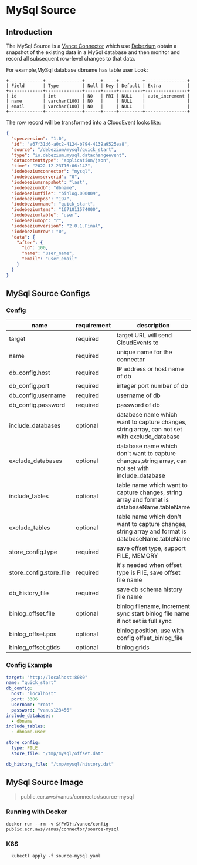 # MySql Source

## Introduction

The MySql Source is a [Vance Connector][vc] which use [Debezium][debezium] obtain a snapshot of the existing data in a
MySql database and then monitor and record all subsequent row-level changes to that data.

For example,MySql database dbname has table user Look:

```text
+-------------+--------------+------+-----+---------+----------------+
| Field       | Type         | Null | Key | Default | Extra          |
+-------------+--------------+------+-----+---------+----------------+
| id          | int          | NO   | PRI | NULL    | auto_increment |
| name        | varchar(100) | NO   |     | NULL    |                |
| email       | varchar(100) | NO   |     | NULL    |                |
+-------------+--------------+------+-----+---------+----------------+
```

The row record will be transformed into a CloudEvent looks like:

```json
{
  "specversion": "1.0",
  "id": "a67f31d6-a0c2-4124-b794-4139a9525ea8",
  "source": "/debezium/mysql/quick_start",
  "type": "io.debezium.mysql.datachangeevent",
  "datacontenttype": "application/json",
  "time": "2022-12-23T16:06:14Z",
  "iodebeziumconnector": "mysql",
  "iodebeziumserverid": "0",
  "iodebeziumsnapshot": "last",
  "iodebeziumdb": "dbname",
  "iodebeziumfile": "binlog.000009",
  "iodebeziumpos": "197",
  "iodebeziumname": "quick_start",
  "iodebeziumtsms": "1671811574000",
  "iodebeziumtable": "user",
  "iodebeziumop": "r",
  "iodebeziumversion": "2.0.1.Final",
  "iodebeziumrow": "0",
  "data": {
    "after": {
      "id": 100,
      "name": "user_name",
      "email": "user_email"
    }
  }
}
```

## MySql Source Configs

### Config

| name                    | requirement | description                                                                                       |
|-------------------------|-------------|---------------------------------------------------------------------------------------------------|
| target                  | required    | target URL will send CloudEvents to                                                               |
| name                    | required    | unique name for the connector                                                                     |
| db_config.host          | required    | IP address or host name of db                                                                     |
| db_config.port          | required    | integer port number of db                                                                         |
| db_config.username      | required    | username of db                                                                                    |
| db_config.password      | required    | password of db                                                                                    |
| include_databases       | optional    | database name which want to capture changes, string array, can not set with exclude_database      |
| exclude_databases       | optional    | database name which don't want to capture changes,string array, can not set with include_database |
| include_tables          | optional    | table name which want to capture changes, string array and format is databaseName.tableName       |
| exclude_tables          | optional    | table name which don't want to capture changes, string array and format is databaseName.tableName |
| store_config.type       | required    | save offset type, support FILE, MEMORY                                                            |
| store_config.store_file | required    | it's needed when offset type is FIlE, save offset file name                                       |
| db_history_file         | required    | save db schema history file name                                                                  |
| binlog_offset.file      | optional    | binlog filename, increment sync start binlog file name if not set is full sync                    |
| binlog_offset.pos       | optional    | binlog position, use with config offset_binlog_file                                               |
| binlog_offset.gtids     | optional    | binlog grids                                                                                      |

### Config Example

```yaml
target: "http://localhost:8080"
name: "quick_start"
db_config:
  host: "localhost"
  port: 3306
  username: "root"
  password: "vanus123456"
include_databases:
  - dbname
include_tables:
  - dbname.user

store_config:
  type: FILE
  store_file: "/tmp/mysql/offset.dat"

db_history_file: "/tmp/mysql/history.dat"
```

## MySql Source Image

> public.ecr.aws/vanus/connector/source-mysql

### Running with Docker

```shell
docker run --rm -v ${PWD}:/vance/config public.ecr.aws/vanus/connector/source-mysql
```

### K8S

```shell
  kubectl apply -f source-mysql.yaml
```

[vc]: https://github.com/linkall-labs/vance-docs/blob/main/docs/concept.md

[debezium]: https://debezium.io/documentation/reference/2.0/connectors/mysql.html

